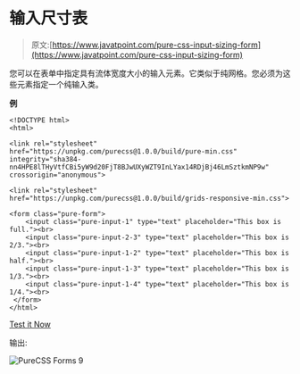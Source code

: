 # 输入尺寸表

> 原文:[https://www.javatpoint.com/pure-css-input-sizing-form](https://www.javatpoint.com/pure-css-input-sizing-form)

您可以在表单中指定具有流体宽度大小的输入元素。它类似于纯网格。您必须为这些元素指定一个纯输入类。

**例**

```
<!DOCTYPE html>
<html>

<link rel="stylesheet" 
href="https://unpkg.com/purecss@1.0.0/build/pure-min.css" 
integrity="sha384-nn4HPE8lTHyVtfCBi5yW9d20FjT8BJwUXyWZT9InLYax14RDjBj46LmSztkmNP9w" 
crossorigin="anonymous">

<link rel="stylesheet" 
href="https://unpkg.com/purecss@1.0.0/build/grids-responsive-min.css">

<form class="pure-form">
    <input class="pure-input-1" type="text" placeholder="This box is full."><br>
    <input class="pure-input-2-3" type="text" placeholder="This box is 2/3."><br>
    <input class="pure-input-1-2" type="text" placeholder="This box is half."><br>
    <input class="pure-input-1-3" type="text" placeholder="This box is 1/3."><br>
    <input class="pure-input-1-4" type="text" placeholder="This box is 1/4."><br>
 </form>
</html>

```

[Test it Now](https://www.javatpoint.com/oprweb/test.jsp?filename=purecssforms7)

输出:

![PureCSS Forms 9](../Images/f89e3a4e3dbf51186b8a43b9339476c7.png)